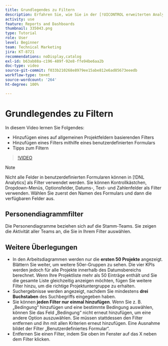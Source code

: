 ```yaml
---
title: Grundlegendes zu Filtern
description: Erfahren Sie, wie Sie in der [!UICONTROL erweiterten Analyse] anhand allgemeiner Projektfelder oder mithilfe eines benutzerdefinierten Formulars einen Filter hinzufügen.
activity: use
feature: Reports and Dashboards
thumbnail: 335043.png
type: Tutorial
role: User
level: Beginner
team: Technical Marketing
jira: KT-8721
recommendations: noDisplay,catalog
exl-id: b63ab88a-c196-489f-92e8-ffe94be6aa2b
doc-type: video
source-git-commit: f033b210268e8979ee15abe812e6ad85673eeedb
workflow-type: tm+mt
source-wordcount: '264'
ht-degree: 100%

---
```


# Grundlegendes zu Filtern

In diesem Video lernen Sie Folgendes:

* Hinzufügen eines auf allgemeinen Projektfeldern basierenden Filters
* Hinzufügen eines Filters mithilfe eines benutzerdefinierten Formulars
* Tipps zum Filtern

>[!VIDEO](https://video.tv.adobe.com/v/335043/?quality=12&learn=on)

>[!NOTE]
>
>Nicht alle Felder in benutzerdefinierten Formularen können in [!DNL Analytics] als Filter verwendet werden. Sie können Kontrollkästchen, Dropdown-Menüs, Optionsfelder, Datums-, Text- und Zahlenfelder als Filter verwenden. Wählen Sie zuerst den Namen des Formulars und dann die verfügbaren Felder aus.

## Personendiagrammfilter

Die Personendiagramme beziehen sich auf die Stamm-Teams. Sie zeigen die Aktivität aller Teams an, die Sie in Ihrem Filter auswählen.

## Weitere Überlegungen

* In den Arbeitsdiagrammen werden nur die **ersten 50 Projekte** angezeigt. Blättern Sie weiter, um weitere 50er-Gruppen zu sehen. Die vier KPIs werden jedoch für alle Projekte innerhalb des Datumsbereichs berechnet. Wenn Ihre Projektliste mehr als 50 Einträge enthält und Sie die gesamte Liste gleichzeitig anzeigen möchten, fügen Sie weitere Filter hinzu, um die richtige Projektuntergruppe zu erhalten.
* Suchergebnisse werden angezeigt, nachdem Sie mindestens **drei Buchstaben** des Suchbegriffs eingegeben haben.
* Sie können **jeden Filter nur einmal hinzufügen**. Wenn Sie z. B. „Bedingung“ hinzufügen und eine bestimmte Bedingung auswählen, können Sie das Feld „Bedingung“ nicht erneut hinzufügen, um eine andere Option auszuwählen. Sie müssen stattdessen den Filter entfernen und ihn mit allen Kriterien erneut hinzufügen. Eine Ausnahme bildet der Filter „Benutzerdefiniertes Formular“.
* Entfernen Sie einen Filter, indem Sie oben im Fenster auf das X neben dem Filter klicken.
